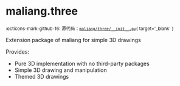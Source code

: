 # maliang.three

<small>:octicons-mark-github-16: 源代码：[`maliang/three/__init__.py`](https://github.com/Xiaokang2022/maliang-three/blob/1.0.3/maliang/three/__init__.py){ target='_blank' }</small>


Extension package of maliang for simple 3D drawings

Provides:

* Pure 3D implementation with no third-party packages
* Simple 3D drawing and manipulation
* Themed 3D drawings


